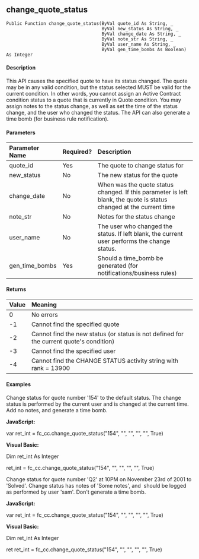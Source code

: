 change_quote_status
---------------------

```
Public Function change_quote_status(ByVal quote_id As String, _
                                    ByVal new_status As String, _
                                    ByVal change_date As String, _
                                    ByVal note_str As String, _
                                    ByVal user_name As String, _
                                    ByVal gen_time_bombs As Boolean) As Integer
```

#### Description

This API causes the specified quote to have its status changed. The quote may be in any valid condition, but the status selected MUST be valid for the current condition. In other words, you cannot assign an Active Contract condition status to a quote that is currently in Quote condition. You may assign notes to the status change, as well as set the time of the status change, and the user who changed the status. The API can also generate a time bomb (for business rule notification).

#### Parameters

| Parameter Name | Required? | Description |
|:--- |:--- |:--- |
| quote_id | Yes | The quote to change status for |
| new_status | No | The new status for the quote |
| change_date | No | When was the quote status changed. If this parameter is left blank, the quote is status changed at the current time |
| note_str | No | Notes for the status change |
| user_name | No | The user who changed the status. If left blank, the current user performs the change status. |
| gen_time_bombs | Yes | Should a time_bomb be generated (for notifications/business rules) |

#### Returns

| Value | Meaning |
|:--- |:--- |
| 0 | No errors |
| -1 | Cannot find the specified quote |
| -2 | Cannot find the new status (or status is not defined for the current quote's condition) |
| -3 | Cannot find the specified user |
| -4 | Cannot find the CHANGE STATUS activity string with rank = 13900 |

#### Examples

Change status for quote number '154' to the default status. The change status is performed by the current user and is changed at the current time. Add no notes, and generate a time bomb.

**JavaScript:**

var ret_int = fc_cc.change_quote_status("154", "", "", "", "", True)

**Visual Basic:**

Dim ret_int As Integer

ret_int = fc_cc.change_quote_status("154", "", "", "", "", True)

 Change status for quote number 'Q2' at 10PM on November 23rd of 2001 to 'Solved'. Change status has notes of 'Some notes', and  should be logged as performed by user 'sam'. Don't generate a time bomb.

**JavaScript:**

var ret_int = fc_cc.change_quote_status("154", "", "", "", "", True)

**Visual Basic:**

Dim ret_int As Integer

ret ret_int = fc_cc.change_quote_status("154", "", "", "", "", True)